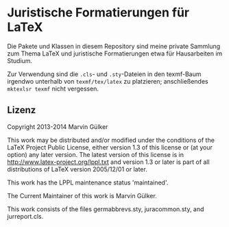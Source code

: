 Juristische Formatierungen für LaTeX
====================================

Die Pakete und Klassen in diesem Repository sind meine private
Sammlung zum Thema LaTeX und juristische Formatierungen etwa für
Hausarbeiten im Studium.

Zur Verwendung sind die `.cls`- und `.sty`-Dateien in den texmf-Baum
irgendwo unterhalb von `texmf/tex/latex` zu platzieren; anschließendes
`mktexlsr texmf` nicht vergessen.

Lizenz
------

Copyright 2013-2014 Marvin Gülker

This work may be distributed and/or modified under the conditions of
the LaTeX Project Public License, either version 1.3 of this license
or (at your option) any later version.  The latest version of this
license is in http://www.latex-project.org/lppl.txt and version 1.3
or later is part of all distributions of LaTeX version 2005/12/01 or
later.

This work has the LPPL maintenance status 'maintained'.

The Current Maintainer of this work is Marvin Gülker.

This work consists of the files germabbrevs.sty, juracommon.sty, and
jurreport.cls.

